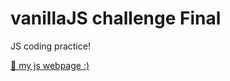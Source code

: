 # vanillaJS challenge Final

JS coding practice!

[🌈 my js webpage :)](https://gaetaegoo.github.io/vanillaJS-challenge/)

